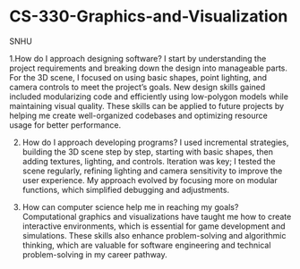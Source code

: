 # CS-330-Graphics-and-Visualization
SNHU 

1.How do I approach designing software?
I start by understanding the project requirements and breaking down the design into manageable parts. For the 3D scene, I focused on using basic shapes, point lighting, and camera controls to meet the project’s goals.
New design skills gained included modularizing code and efficiently using low-polygon models while maintaining visual quality.
These skills can be applied to future projects by helping me create well-organized codebases and optimizing resource usage for better performance.

2. How do I approach developing programs?
I used incremental strategies, building the 3D scene step by step, starting with basic shapes, then adding textures, lighting, and controls.
Iteration was key; I tested the scene regularly, refining lighting and camera sensitivity to improve the user experience.
My approach evolved by focusing more on modular functions, which simplified debugging and adjustments.

3. How can computer science help me in reaching my goals?
Computational graphics and visualizations have taught me how to create interactive environments, which is essential for game development and simulations.
These skills also enhance problem-solving and algorithmic thinking, which are valuable for software engineering and technical problem-solving in my career pathway.
